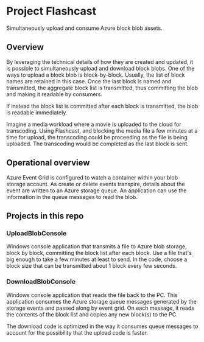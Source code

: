# Project Flashcast
Simultaneously upload and consume Azure block blob assets.

## Overview
By leveraging the technical details of how they are created and updated, it is possible to simultaneously upload and download block blobs. One of the ways to upload a block blob is block-by-block. Usually, the list of block names are retained in this case. Once the last block is named and transmitted, the aggregate block list is transmitted, thus committing the blob and making it readable by consumers.  

If instead the block list is committed after each block is transmitted, the blob is readable immediately.  

Imagine a media workload where a movie is uploaded to the cloud for transcoding. Using Flashcast, and blocking the media file a few minutes at a time for upload, the transcoding could be proceeding as the file is being uploaded. The transcoding would be completed as the last block is sent.  

## Operational overview
Azure Event Grid is configured to watch a container within your blob storage account. As create or delete events transpire, details about the event are written to an Azure storage queue. An application can use the information in the queue messages to read the blob.  

## Projects in this repo

### UploadBlobConsole
Windows console application that transmits a file to Azure blob storage, block by block, committing the block list after each block. Use a file that's big enough to take a few minutes at least to send. In the code, choose a block size that can be transmitted about 1 block every few seconds.  

### DownloadBlobConsole
Windows console application that reads the file back to the PC. This application consumes the Azure storage queue messages generated by the storage events and passed along by event grid. On each message, it reads the contents of the block list and copies any new block(s) to the PC.  

The download code is optimized in the way it consumes queue messages to account for the possibility that the upload code is faster.  

